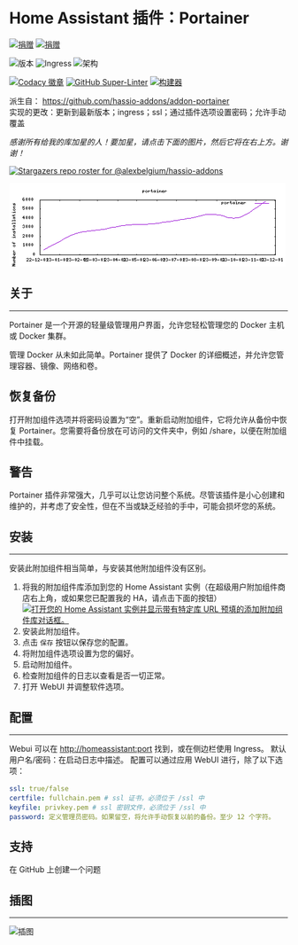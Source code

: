 # Home Assistant 插件：Portainer

[![捐赠][donation-badge]](https://www.buymeacoffee.com/alexbelgium)
[![捐赠][paypal-badge]](https://www.paypal.com/donate/?hosted_button_id=DZFULJZTP3UQA)

![版本](https://img.shields.io/badge/dynamic/json?label=Version&query=%24.version&url=https%3A%2F%2Fraw.githubusercontent.com%2Falexbelgium%2Fhassio-addons%2Fmaster%2Fportainer%2Fconfig.json)
![Ingress](https://img.shields.io/badge/dynamic/json?label=Ingress&query=%24.ingress&url=https%3A%2F%2Fraw.githubusercontent.com%2Falexbelgium%2Fhassio-addons%2Fmaster%2Fportainer%2Fconfig.json)
![架构](https://img.shields.io/badge/dynamic/json?color=success&label=Arch&query=%24.arch&url=https%3A%2F%2Fraw.githubusercontent.com%2Falexbelgium%2Fhassio-addons%2Fmaster%2Fportainer%2Fconfig.json)

[![Codacy 徽章](https://app.codacy.com/project/badge/Grade/9c6cf10bdbba45ecb202d7f579b5be0e)](https://www.codacy.com/gh/alexbelgium/hassio-addons/dashboard?utm_source=github.com&utm_medium=referral&utm_content=alexbelgium/hassio-addons&utm_campaign=Badge_Grade)
[![GitHub Super-Linter](https://img.shields.io/github/actions/workflow/status/alexbelgium/hassio-addons/weekly-supelinter.yaml?label=Lint%20code%20base)](https://github.com/alexbelgium/hassio-addons/actions/workflows/weekly-supelinter.yaml)
[![构建器](https://img.shields.io/github/actions/workflow/status/alexbelgium/hassio-addons/onpush_builder.yaml?label=Builder)](https://github.com/alexbelgium/hassio-addons/actions/workflows/onpush_builder.yaml)

[donation-badge]: https://img.shields.io/badge/Buy%20me%20a%20coffee%20(no%20paypal)-%23d32f2f?logo=buy-me-a-coffee&style=flat&logoColor=white
[paypal-badge]: https://img.shields.io/badge/Buy%20me%20a%20coffee%20with%20Paypal-0070BA?logo=paypal&style=flat&logoColor=white

派生自： https://github.com/hassio-addons/addon-portainer  
实现的更改：更新到最新版本；ingress；ssl；通过插件选项设置密码；允许手动覆盖

_感谢所有给我的库加星的人！要加星，请点击下面的图片，然后它将在右上方。谢谢！_

[![Stargazers repo roster for @alexbelgium/hassio-addons](https://raw.githubusercontent.com/alexbelgium/hassio-addons/master/.github/stars2.svg)](https://github.com/alexbelgium/hassio-addons/stargazers)

![下载演变](https://raw.githubusercontent.com/alexbelgium/hassio-addons/master/portainer/stats.png)

## 关于

---

Portainer 是一个开源的轻量级管理用户界面，允许您轻松管理您的 Docker 主机或 Docker 集群。

管理 Docker 从未如此简单。Portainer 提供了 Docker 的详细概述，并允许您管理容器、镜像、网络和卷。

## 恢复备份

打开附加组件选项并将密码设置为“空”。重新启动附加组件，它将允许从备份中恢复 Portainer。您需要将备份放在可访问的文件夹中，例如 /share，以便在附加组件中挂载。

## 警告

Portainer 插件非常强大，几乎可以让您访问整个系统。尽管该插件是小心创建和维护的，并考虑了安全性，但在不当或缺乏经验的手中，可能会损坏您的系统。

## 安装

---

安装此附加组件相当简单，与安装其他附加组件没有区别。

1. 将我的附加组件库添加到您的 Home Assistant 实例（在超级用户附加组件商店右上角，或如果您已配置我的 HA，请点击下面的按钮）
   [![打开您的 Home Assistant 实例并显示带有特定库 URL 预填的添加附加组件库对话框。](https://my.home-assistant.io/badges/supervisor_add_addon_repository.svg)](https://my.home-assistant.io/redirect/supervisor_add_addon_repository/?repository_url=https%3A%2F%2Fgithub.com%2Falexbelgium%2Fhassio-addons)
2. 安装此附加组件。
3. 点击 `保存` 按钮以保存您的配置。
4. 将附加组件选项设置为您的偏好。
5. 启动附加组件。
6. 检查附加组件的日志以查看是否一切正常。
7. 打开 WebUI 并调整软件选项。

## 配置

---

Webui 可以在 <http://homeassistant:port> 找到，或在侧边栏使用 Ingress。
默认用户名/密码：在启动日志中描述。
配置可以通过应用 WebUI 进行，除了以下选项：

```yaml
ssl: true/false
certfile: fullchain.pem # ssl 证书，必须位于 /ssl 中
keyfile: privkey.pem # ssl 密钥文件，必须位于 /ssl 中
password: 定义管理员密码。如果留空，将允许手动恢复以前的备份。至少 12 个字符。
```

## 支持

在 GitHub 上创建一个问题

## 插图

---

![插图](https://github.com/hassio-addons/addon-portainer/raw/main/images/screenshot.png)